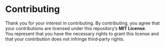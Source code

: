 # Contributing

Thank you for your interest in contributing. By contributing, you agree that your contributions are licensed under this repository’s **MIT License**.  
You represent that you have the necessary rights to grant this license and that your contribution does not infringe third‑party rights.
